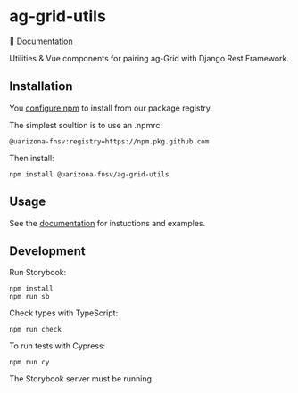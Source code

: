 # ag-grid-utils

:book: [Documentation](https://uarizona-fnsv.github.io/ag-grid-utils)

Utilities & Vue components for pairing ag-Grid with Django Rest Framework.

## Installation

You [configure npm](https://docs.github.com/en/packages/guides/configuring-npm-for-use-with-github-packages) to install from our package registry.

The simplest soultion is to use an .npmrc:

```
@uarizona-fnsv:registry=https://npm.pkg.github.com
```

Then install:

```
npm install @uarizona-fnsv/ag-grid-utils
```

## Usage

See the [documentation](https://uarizona-fnsv.github.io/ag-grid-utils) for instuctions and examples.

## Development

Run Storybook:

```
npm install
npm run sb
```

Check types with TypeScript:

```
npm run check
```

To run tests with Cypress:

```
npm run cy
```

The Storybook server must be running.
